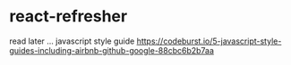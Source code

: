 # react-refresher

read later ... javascript style guide
https://codeburst.io/5-javascript-style-guides-including-airbnb-github-google-88cbc6b2b7aa